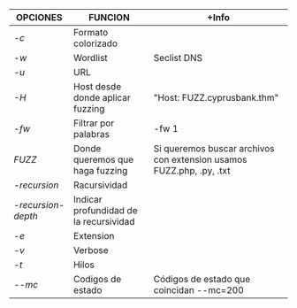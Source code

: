 | OPCIONES           | FUNCION                                | +Info                                                                |
| ------------------ | -------------------------------------- | -------------------------------------------------------------------- |
| *-c*               | Formato colorizado                     |                                                                      |
| *-w*               | Wordlist                               | Seclist DNS                                                          |
| *-u*               | URL                                    |                                                                      |
| *-H*               | Host desde donde aplicar fuzzing       | "Host: FUZZ.cyprusbank.thm"                                          |
| *-fw*              | Filtrar por palabras                   | -fw 1                                                                |
| *FUZZ*             | Donde queremos que haga fuzzing        | Si queremos buscar archivos con extension usamos FUZZ.php, .py, .txt |
| *-recursion*       | Racursividad                           |                                                                      |
| *-recursion-depth* | Indicar profundidad de la recursividad |                                                                      |
| *-e*               | Extension                              |                                                                      |
| *-v*               | Verbose                                |                                                                      |
| *-t*               | Hilos                                  |                                                                      |
| *--mc*             | Codigos de estado                      | Códigos de estado que coincidan --mc=200                             |

